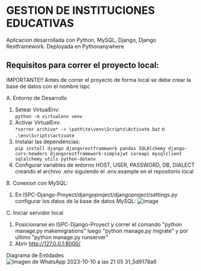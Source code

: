 # GESTION DE INSTITUCIONES EDUCATIVAS

Aplicacion desarrollada con Python, MySQL, Django, Django Restframework.
Deployada en Pythonanywhere
## Requisitos para correr el proyecto local:
IMPORTANTE!!
Antes de correr el proyecto de forma local se debe crear la base de datos con el nombre ispc

A. Entorno de Desarrollo
   1. Setear VirtualEnv:<br>
      `python -m virtualenv venv`
   2. Activar VirtualEnv:<br>`*correr archivo* -> \path\to\venv\Scripts\Activate.bat` o `.\env\Scripts\activate `
   3. Instalar las dependencias:<br>`pip install django djangorestframework pandas SQLAlchemy django-cors-headers djangorestframework-simplejwt coreapi mysqlclient sqlalchemy_utils python-dotenv`
   4. Configurar variables de entorno HOST, USER, PASSWORD, DB, DIALECT creando el archivo .env siguiendo el .env.example en el repositorio local

B. Conexion con MySQL:
   1. En ISPC-Django-Proyect/djangoproject/djangoproject/settings.py configurar los datos de la base de datos MySQL:
        ![image](https://github.com/pagustin96/ISPC-Django-Proyect/assets/105244530/64dc0ae5-1ec2-4829-a209-d7430907e2f4)



C. Iniciar servidor local  
   1. Posicionarse en ISPC-Django-Proyect y correr el comando "python manage.py makemigrations" luego "python manage.py migrate" y por ultimo "python manage.py runserver"
   2. Abrir http://127.0.0.1:8000/

Diagrama de Entidades
![Imagen de WhatsApp 2023-10-10 a las 21 05 31_5d9178a6](https://github.com/pagustin96/ISPC-Django-Proyect/assets/105244530/c7d94e45-6f0c-4516-a68c-290bf55416a6)
